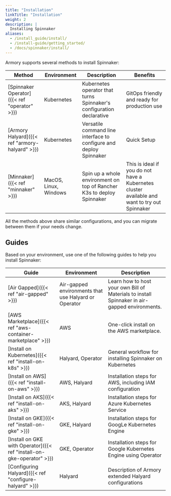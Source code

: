 ```yaml
---
title: "Installation"
linkTitle: "Installation"
weight: 2
description: |
  Installing Spinnaker
aliases:
  - /install_guide/install/
  - /install-guide/getting_started/
  - /docs/spinnaker/install/
---
```


Armory supports several methods to install Spinnaker:

| Method                             | Environment           | Description                                                          | Benefits                                                            |
|------------------------------------|-----------------------|----------------------------------------------------------------------|-----------------------------------------------------------------|
| [Spinnaker Operator]({{< ref "operator" >}})   | Kubernetes            | Kubernetes operator that turns Spinnaker's configuration declarative | GitOps friendly and ready for production use                                 |
| [Armory Halyard]({{< ref "armory-halyard" >}}) | Kubernetes            | Versatile command line interface to configure and deploy Spinnaker   | Quick Setup                                                     |
| [Minnaker]({{< ref "minnaker" >}})             | MacOS, Linux, Windows | Spin up a whole environment on top of Rancher K3s to deploy Spinnaker    | This is ideal if you do not have a Kubernetes cluster available and want to try out Spinnaker |


All the methods above share similar configurations, and you can migrate between them if your needs change.


## Guides

Based on your environment, use one of the following guides to help you install Spinnaker:

| Guide                                                                 | Environment                    | Description                               |
|-----------------------------------------------------------------------|--------------------------------|-------------------------------------------|
| [Air Gapped]({{< ref "air-gapped" >}})                                | Air-gapped environments that use Halyard or Operator | Learn how to host your own Bill of Materials to install Spinnaker in air-gapped environments.                     |
| [AWS Marketplace]({{< ref "aws-container-marketplace" >}})            | AWS                            | One-click install on the AWS marketplace.      |
| [Install on Kubernetes]({{< ref "install-on-k8s" >}})                 | Halyard, Operator              | General workflow for installing Spinnaker on Kubernetes                    |
| [Install on AWS]({{< ref "install-on-aws" >}})                        | AWS, Halyard                   | Installation steps for AWS, including IAM configuration |
| [Install on AKS]({{< ref "install-on-aks" >}})                        | AKS, Halyard                   | Installation steps for Azure Kubernetes Service                   |
| [Install on GKE]({{< ref "install-on-gke" >}})                        | GKE, Halyard                   | Installation steps for GoogLe Kubernetes Engine                    |
| [Install on GKE with Operator]({{< ref "install-on-gke-operator" >}}) | GKE, Operator                  | Installation steps for Google Kubernetes Engine using Operator                    |
| [Configuring Halyard]({{< ref "configure-halyard" >}})                | Halyard                        | Description of Armory extended Halyard configurations              |